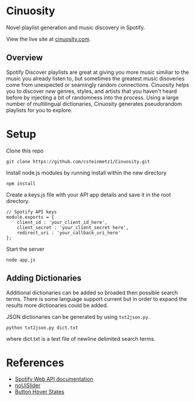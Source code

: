 # Cinuosity
Novel playlist generation and music discovery in Spotify.

View the live site at [cinuosity.com](http://cinuosity.com).

## Overview
Spotify Discover playlists are great at giving you more music similiar to the music you already listen to, but sometimes the greatest music disoveries come from unexpected or seamingly random connections. Cinuosity helps you to discover *new* genres, styles, and artists that you haven't heard before by injecting a bit of randomness into the process. Using a large number of multilingual dictionaries, Cinuosity generates pseudorandom playlists for you to explore. 

# Setup
Clone this repo
```
git clone https://github.com/csteinmetz1/Cinuosity.git
```

Install node.js modules by running install within the new directory
```
npm install 
```

Create a keys.js file with your API app details and save it in the root directory. 
```
// Spotify API keys
module.exports = {
    client_id : 'your_client_id_here',
    client_secret : 'your_client_secret here',
    redirect_uri : 'your_callback_uri_here'
};
```

Start the server
```
node app.js
```
## Adding Dictionaries
Additional dictionaries can be added so broaded then possible search terms. There is some language support current but in order to expand the results more dictionaries could be added. 

JSON dictionaries can be generated by using ```txt2json.py```. 
```
python txt2json.py dict.txt
```
where dict.txt is a text file of newline delimited search terms.

# References 
* [Spotify Web API documentation](https://developer.spotify.com/web-api/)
* [noUiSlider](https://refreshless.com/nouislider/)
* [Button Hover States](https://codepen.io/anon/pen/rpOmPx)